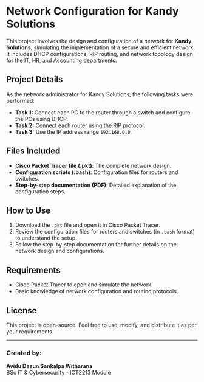 # Network Configuration for Kandy Solutions

This project involves the design and configuration of a network for **Kandy Solutions**, simulating the implementation of a secure and efficient network. It includes DHCP configurations, RIP routing, and network topology design for the IT, HR, and Accounting departments.

## Project Details
As the network administrator for Kandy Solutions, the following tasks were performed:
- **Task 1:** Connect each PC to the router through a switch and configure the PCs using DHCP.
- **Task 2:** Connect each router using the RIP protocol.
- **Task 3:** Use the IP address range `192.168.0.0`.

## Files Included
- **Cisco Packet Tracer file (.pkt)**: The complete network design.
- **Configuration scripts (.bash)**: Configuration files for routers and switches.
- **Step-by-step documentation (PDF)**: Detailed explanation of the configuration steps.

## How to Use
1. Download the `.pkt` file and open it in Cisco Packet Tracer.
2. Review the configuration files for routers and switches (in `.bash` format) to understand the setup.
3. Follow the step-by-step documentation for further details on the network design and configurations.

## Requirements
- Cisco Packet Tracer to open and simulate the network.
- Basic knowledge of network configuration and routing protocols.

## License
This project is open-source. Feel free to use, modify, and distribute it as per your requirements.

---

### Created by:  
**Avidu Dasun Sankalpa Witharana**  
BSc IT & Cybersecurity - ICT2213 Module  
